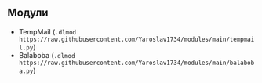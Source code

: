 ## Модули
- TempMail (```.dlmod https://raw.githubusercontent.com/Yaroslav1734/modules/main/tempmail.py```)
- Balaboba (```.dlmod https://raw.githubusercontent.com/Yaroslav1734/modules/main/balaboba.py```)
